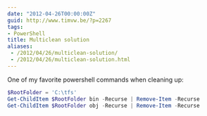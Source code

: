 ```yaml
---
date: "2012-04-26T00:00:00Z"
guid: http://www.timvw.be/?p=2267
tags:
- PowerShell
title: Multiclean solution
aliases:
 - /2012/04/26/multiclean-solution/
 - /2012/04/26/multiclean-solution.html
---
```

One of my favorite powershell commands when cleaning up:

```powershell
$RootFolder = 'C:\tfs'
Get-ChildItem $RootFolder bin -Recurse | Remove-Item -Recurse
Get-ChildItem $RootFolder obj -Recurse | Remove-Item -Recurse
```
